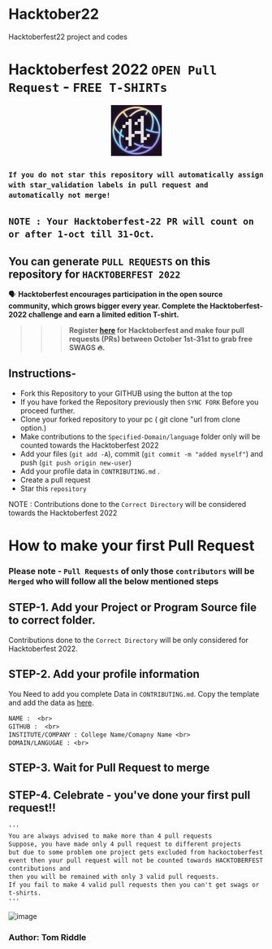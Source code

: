# Hacktober22
Hacktoberfest22 project and codes



# Hacktoberfest 2022 `OPEN Pull Request` - `FREE T-SHIRTs`


<p align="center">
  <img width="100" height="100" src="https://github.com/py3-coder/Hacktober_Repo_22/blob/main/Meta_Data/Repo_Data/hacktober.jpg">
</p>

###  `If you do not star this repository will automatically assign with star_validation labels in pull request and automatically not merge!`
## `NOTE : Your Hacktoberfest-22 PR will count on or after 1-oct till 31-Oct`.



<div align="center">



  
</div>

## You can generate `PULL REQUESTS` on this repository for `HACKTOBERFEST 2022`

🗣 **Hacktoberfest encourages participation in the open source community, which grows bigger every year. Complete the Hacktoberfest-2022 challenge and earn a limited edition T-shirt.**

>>> **Register [here](https://hacktoberfest.digitalocean.com) for Hacktoberfest and make four pull requests (PRs) between October 1st-31st to grab free SWAGS 🔥.**

<div align="center">




</div>

## Instructions-

- Fork this Repository to your GITHUB using the button at the top 
- If you have forked the Repository previously then `SYNC FORK` Before you proceed further.
- Clone your forked repository to your pc ( git clone "url from clone option.)
- Make contributions to the `Specified-Domain/language` folder only will be counted towards the Hacktoberfest 2022
- Add your files (`git add -A`), commit (`git commit -m "added myself"`) and push (`git push origin new-user`)
- Add your profile data in `CONTRIBUTING.md` .
- Create a pull request
- Star this `repository`

NOTE : Contributions done to the `Correct Directory`  will be considered towards the Hacktoberfest 2022

# How to make your first Pull Request
### Please note - `Pull Requests` of only those `contributors` will be `Merged` who will follow all the below mentioned steps

## STEP-1. Add your Project or Program Source file to correct folder.
Contributions done to the `Correct Directory`  will be only considered for Hacktoberfest 2022.

## STEP-2. Add your profile information
You  Need to add you complete Data in `CONTRIBUTING.md`.
Copy the template and add the data as [here](https://github.com/py3-coder/Hacktober_Repo_22/blob/main/CONTRIBUTING.md).
```
NAME :  <br>
GITHUB :  <br>
INSTITUTE/COMPANY : College Name/Comapny Name <br>
DOMAIN/LANGUGAE : <br>
```

## STEP-3. Wait for Pull Request to merge

## STEP-4. Celebrate - you've done your first pull request!!

```
'''
You are always advised to make more than 4 pull requests
Suppose, you have made only 4 pull request to different projects
but due to some problem one project gets excluded from hackoctoberfest event then your pull request will not be counted towards HACKTOBERFEST contributions and 
then you will be remained with only 3 valid pull requests.
If you fail to make 4 valid pull requests then you can't get swags or t-shirts.
'''
```

![image](https://user-images.githubusercontent.com/54509629/192245072-cf710b48-ee99-47b2-8446-e45d21f25c60.png)

### Author: Tom Riddle
